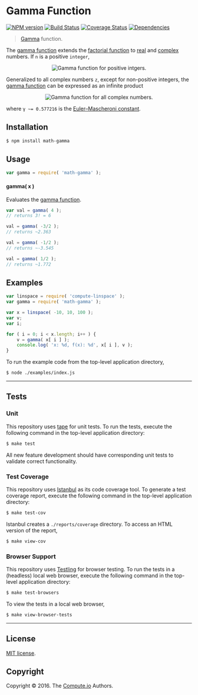 Gamma Function
===
[![NPM version][npm-image]][npm-url] [![Build Status][build-image]][build-url] [![Coverage Status][coverage-image]][coverage-url] [![Dependencies][dependencies-image]][dependencies-url]

> [Gamma][gamma-function] function.

The [gamma function][gamma-function] extends the [factorial function][factorial-function] to [real][real] and [complex][complex] numbers. If `n` is a positive `integer`,

<div class="equation" align="center" data-raw-text="\Gamma ( n ) = (n-1)!" data-equation="eq:gamma_function_positive_integers">
	<img src="https://cdn.rawgit.com/math-io/gamma/b34a280280f619103d048d80a42495219a49be58/docs/img/eqn1.svg" alt="Gamma function for positive intgers.">
	<br>
</div>

Generalized to all complex numbers `z`, except for non-positive integers, the [gamma function][gamma-function] can be expressed as an infinite product

<div class="equation" align="center" data-raw-text="\Gamma ( z ) = \frac{e^{-\gamma z}}{z} \prod^{\infty}_{n=1} \left ( 1+\frac{z}{n}\right )^{-1} e^{z/n}" data-equation="eq:gamma_function_infinite_product">
	<img src="https://cdn.rawgit.com/math-io/gamma/b34a280280f619103d048d80a42495219a49be58/docs/img/eqn2.svg" alt="Gamma function for all complex numbers.">
	<br>
</div>

where `γ ~= 0.577216` is the  [Euler–Mascheroni constant][euler-mascheroni-constant].


## Installation

``` bash
$ npm install math-gamma
```


## Usage

``` javascript
var gamma = require( 'math-gamma' );
```


#### gamma( x )

Evaluates the [gamma function][gamma-function].

``` javascript
var val = gamma( 4 );
// returns 3! = 6

val = gamma( -3/2 );
// returns ~2.363

val = gamma( -1/2 );
// returns ~-3.545

val = gamma( 1/2 );
// returns ~1.772
```


## Examples

``` javascript
var linspace = require( 'compute-linspace' );
var gamma = require( 'math-gamma' );

var x = linspace( -10, 10, 100 );
var v;
var i;

for ( i = 0; i < x.length; i++ ) {
	v = gamma( x[ i ] );
	console.log( 'x: %d, f(x): %d', x[ i ], v );
}
```

To run the example code from the top-level application directory,

``` bash
$ node ./examples/index.js
```


---
## Tests

### Unit

This repository uses [tape][tape] for unit tests. To run the tests, execute the following command in the top-level application directory:

``` bash
$ make test
```

All new feature development should have corresponding unit tests to validate correct functionality.


### Test Coverage

This repository uses [Istanbul][istanbul] as its code coverage tool. To generate a test coverage report, execute the following command in the top-level application directory:

``` bash
$ make test-cov
```

Istanbul creates a `./reports/coverage` directory. To access an HTML version of the report,

``` bash
$ make view-cov
```


### Browser Support

This repository uses [Testling][testling] for browser testing. To run the tests in a (headless) local web browser, execute the following command in the top-level application directory:

``` bash
$ make test-browsers
```

To view the tests in a local web browser,

``` bash
$ make view-browser-tests
```

<!-- [![browser support][browsers-image]][browsers-url] -->


---
## License

[MIT license](http://opensource.org/licenses/MIT).


## Copyright

Copyright &copy; 2016. The [Compute.io][compute-io] Authors.


[npm-image]: http://img.shields.io/npm/v/math-gamma.svg
[npm-url]: https://npmjs.org/package/math-gamma

[build-image]: http://img.shields.io/travis/math-io/gamma/master.svg
[build-url]: https://travis-ci.org/math-io/gamma

[coverage-image]: https://img.shields.io/codecov/c/github/math-io/gamma/master.svg
[coverage-url]: https://codecov.io/github/math-io/gamma?branch=master

[dependencies-image]: http://img.shields.io/david/math-io/gamma.svg
[dependencies-url]: https://david-dm.org/math-io/gamma

[dev-dependencies-image]: http://img.shields.io/david/dev/math-io/gamma.svg
[dev-dependencies-url]: https://david-dm.org/dev/math-io/gamma

[github-issues-image]: http://img.shields.io/github/issues/math-io/gamma.svg
[github-issues-url]: https://github.com/math-io/gamma/issues

[tape]: https://github.com/substack/tape
[istanbul]: https://github.com/gotwarlost/istanbul
[testling]: https://ci.testling.com

[compute-io]: https://github.com/compute-io/
[gamma-function]: https://en.wikipedia.org/wiki/Gamma_function
[factorial-function]: https://github.com/math-io/factorial
[real]: https://en.wikipedia.org/wiki/Real_number
[complex]: https://en.wikipedia.org/wiki/Complex_number
[euler-mascheroni-constant]: https://github.com/compute-io/const-eulergamma
